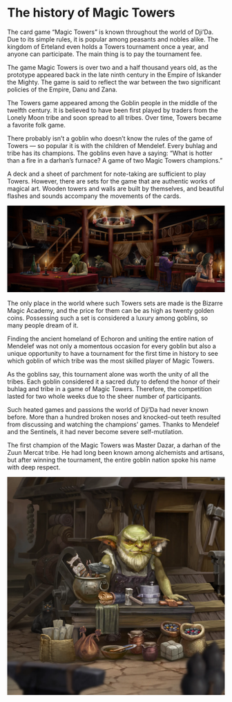 # The history of Magic Towers

The card game “Magic Towers” is known throughout the world of Dji’Da. Due to its simple rules, it is popular among peasants and nobles alike. The kingdom of Erteland even holds a Towers tournament once a year, and anyone can participate. The main thing is to pay the tournament fee.

The game Magic Towers is over two and a half thousand years old, as the prototype appeared back in the late ninth century in the Empire of Iskander the Mighty. The game is said to reflect the war between the two significant policies of the Empire, Danu and Zana.

The Towers game appeared among the Goblin people in the middle of the twelfth century. It is believed to have been first played by traders from the Lonely Moon tribe and soon spread to all tribes. Over time, Towers became a favorite folk game.

There probably isn’t a goblin who doesn’t know the rules of the game of Towers — so popular it is with the children of Mendelef. Every buhlag and tribe has its champions. The goblins even have a saying: “What is hotter than a fire in a darhan’s furnace? A game of two Magic Towers champions.”

A deck and a sheet of parchment for note-taking are sufficient to play Towers. However, there are sets for the game that are authentic works of magical art. Wooden towers and walls are built by themselves, and beautiful flashes and sounds accompany the movements of the cards.

![](images/taverna.2x.png)

The only place in the world where such Towers sets are made is the Bizarre Magic Academy, and the price for them can be as high as twenty golden coins. Possessing such a set is considered a luxury among goblins, so many people dream of it.

Finding the ancient homeland of Echoron and uniting the entire nation of Mendelef was not only a momentous occasion for every goblin but also a unique opportunity to have a tournament for the first time in history to see which goblin of which tribe was the most skilled player of Magic Towers.

As the goblins say, this tournament alone was worth the unity of all the tribes. Each goblin considered it a sacred duty to defend the honor of their buhlag and tribe in a game of Magic Towers. Therefore, the competition lasted for two whole weeks due to the sheer number of participants.

Such heated games and passions the world of Dji’Da had never known before. More than a hundred broken noses and knocked-out teeth resulted from discussing and watching the champions’ games. Thanks to Mendelef and the Sentinels, it had never become severe self-mutilation.

The first champion of the Magic Towers was Master Dazar, a darhan of the Zuun Mercat tribe. He had long been known among alchemists and artisans, but after winning the tournament, the entire goblin nation spoke his name with deep respect.

![](images/darar.2x.png)